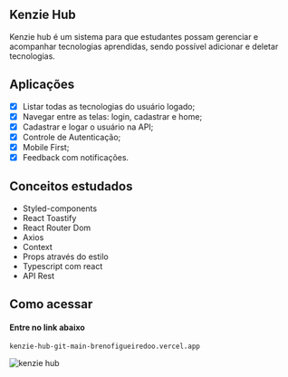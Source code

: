 ## Kenzie Hub

Kenzie hub é um sistema para que estudantes possam gerenciar e acompanhar tecnologias aprendidas, sendo possível adicionar e deletar tecnologias.

## Aplicações
- [X] Listar todas as tecnologias do usuário logado;
- [X] Navegar entre as telas: login, cadastrar e home;
- [X] Cadastrar e logar o usuário na API;
- [X] Controle de Autenticação;
- [X] Mobile First;
- [X] Feedback com notificações.

## Conceitos estudados

- Styled-components
- React Toastify
- React Router Dom
- Axios
- Context
- Props através do estilo
- Typescript com react
- API Rest

## Como acessar

#### Entre no link abaixo

```
kenzie-hub-git-main-brenofigueiredoo.vercel.app
```
![kenzie hub](https://user-images.githubusercontent.com/80117189/189991196-6f9af4fb-efb2-4e61-b232-79c80c3fc963.png)
